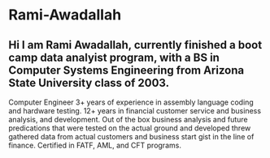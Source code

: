 # Rami-Awadallah
## Hi I am Rami Awadallah, currently finished a boot camp data analyist program, with a BS in Computer Systems Engineering from Arizona State University class of 2003.

Computer Engineer 3+ years of experience in assembly language coding and hardware testing. 12+ years in financial customer service and business analysis, and development. Out of the box business analysis and future predications that were tested on the actual ground and developed threw gathered data from actual customers and business start gist in the line of finance. Certified in FATF, AML, and CFT programs.    
